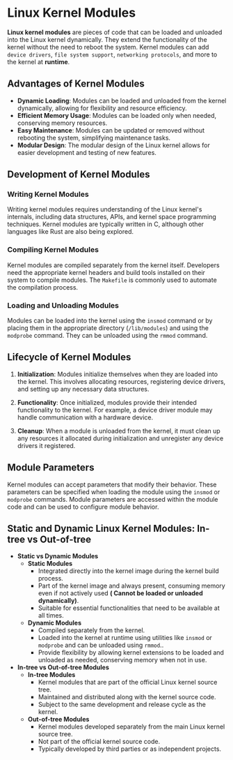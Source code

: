 # Linux Kernel Modules


**Linux kernel modules** are pieces of code that can be loaded and unloaded into the Linux kernel dynamically. They extend the functionality of the kernel without the need to reboot the system. Kernel modules can add `device drivers`, `file system support`, `networking protocols`, and more to the kernel at **runtime**.

## Advantages of Kernel Modules

- **Dynamic Loading**: Modules can be loaded and unloaded from the kernel dynamically, allowing for flexibility and resource efficiency.
- **Efficient Memory Usage**: Modules can be loaded only when needed, conserving memory resources.
- **Easy Maintenance**: Modules can be updated or removed without rebooting the system, simplifying maintenance tasks.
- **Modular Design**: The modular design of the Linux kernel allows for easier development and testing of new features.

## Development of Kernel Modules

### Writing Kernel Modules

Writing kernel modules requires understanding of the Linux kernel's internals, including data structures, APIs, and kernel space programming techniques. Kernel modules are typically written in C, although other languages like Rust are also being explored.

### Compiling Kernel Modules

Kernel modules are compiled separately from the kernel itself. Developers need the appropriate kernel headers and build tools installed on their system to compile modules. The `Makefile` is commonly used to automate the compilation process.

### Loading and Unloading Modules

Modules can be loaded into the kernel using the `insmod` command or by placing them in the appropriate directory (`/lib/modules`) and using the `modprobe` command. They can be unloaded using the `rmmod` command.

## Lifecycle of Kernel Modules

1. **Initialization**: Modules initialize themselves when they are loaded into the kernel. This involves allocating resources, registering device drivers, and setting up any necessary data structures.

2. **Functionality**: Once initialized, modules provide their intended functionality to the kernel. For example, a device driver module may handle communication with a hardware device.

3. **Cleanup**: When a module is unloaded from the kernel, it must clean up any resources it allocated during initialization and unregister any device drivers it registered.

## Module Parameters

Kernel modules can accept parameters that modify their behavior. These parameters can be specified when loading the module using the `insmod` or `modprobe` commands. Module parameters are accessed within the module code and can be used to configure module behavior.

## Static and Dynamic Linux Kernel Modules: In-tree vs Out-of-tree

  - **Static vs Dynamic Modules**
    - **Static Modules**
      - Integrated directly into the kernel image during the kernel build process.
      - Part of the kernel image and always present, consuming memory even if not actively used **( Cannot be loaded or unloaded dynamically)**.
      - Suitable for essential functionalities that need to be available at all times.
    - **Dynamic Modules**
      - Compiled separately from the kernel.
      - Loaded into the kernel at runtime using utilities like `insmod` or `modprobe` and can be unloaded using `rmmod`..
      - Provide flexibility by allowing kernel extensions to be loaded and unloaded as needed, conserving memory when not in use.
  - **In-tree vs Out-of-tree Modules**
    - **In-tree Modules**
      - Kernel modules that are part of the official Linux kernel source tree.
      - Maintained and distributed along with the kernel source code.
      - Subject to the same development and release cycle as the kernel.
    - **Out-of-tree Modules**
      - Kernel modules developed separately from the main Linux kernel source tree.
      - Not part of the official kernel source code.
      - Typically developed by third parties or as independent projects.





